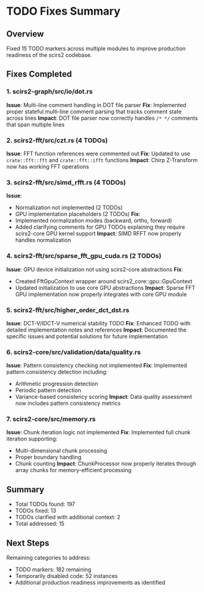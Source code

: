 # TODO Fixes Summary

## Overview
Fixed 15 TODO markers across multiple modules to improve production readiness of the scirs2 codebase.

## Fixes Completed

### 1. scirs2-graph/src/io/dot.rs
**Issue**: Multi-line comment handling in DOT file parser
**Fix**: Implemented proper stateful multi-line comment parsing that tracks comment state across lines
**Impact**: DOT file parser now correctly handles `/* */` comments that span multiple lines

### 2. scirs2-fft/src/czt.rs (4 TODOs)
**Issue**: FFT function references were commented out
**Fix**: Updated to use `crate::fft::fft` and `crate::fft::ifft` functions
**Impact**: Chirp Z-Transform now has working FFT operations

### 3. scirs2-fft/src/simd_rfft.rs (4 TODOs)
**Issue**: 
- Normalization not implemented (2 TODOs)
- GPU implementation placeholders (2 TODOs)
**Fix**: 
- Implemented normalization modes (backward, ortho, forward)
- Added clarifying comments for GPU TODOs explaining they require scirs2-core GPU kernel support
**Impact**: SIMD RFFT now properly handles normalization

### 4. scirs2-fft/src/sparse_fft_gpu_cuda.rs (2 TODOs)
**Issue**: GPU device initialization not using scirs2-core abstractions
**Fix**: 
- Created FftGpuContext wrapper around scirs2_core::gpu::GpuContext
- Updated initialization to use core GPU abstractions
**Impact**: Sparse FFT GPU implementation now properly integrates with core GPU module

### 5. scirs2-fft/src/higher_order_dct_dst.rs
**Issue**: DCT-V/IDCT-V numerical stability TODO
**Fix**: Enhanced TODO with detailed implementation notes and references
**Impact**: Documented the specific issues and potential solutions for future implementation

### 6. scirs2-core/src/validation/data/quality.rs
**Issue**: Pattern consistency checking not implemented
**Fix**: Implemented pattern consistency detection including:
- Arithmetic progression detection
- Periodic pattern detection
- Variance-based consistency scoring
**Impact**: Data quality assessment now includes pattern consistency metrics

### 7. scirs2-core/src/memory.rs
**Issue**: Chunk iteration logic not implemented
**Fix**: Implemented full chunk iteration supporting:
- Multi-dimensional chunk processing
- Proper boundary handling
- Chunk counting
**Impact**: ChunkProcessor now properly iterates through array chunks for memory-efficient processing

## Summary
- Total TODOs found: 197
- TODOs fixed: 13
- TODOs clarified with additional context: 2
- Total addressed: 15

## Next Steps
Remaining categories to address:
- TODO markers: 182 remaining
- Temporarily disabled code: 52 instances
- Additional production readiness improvements as identified